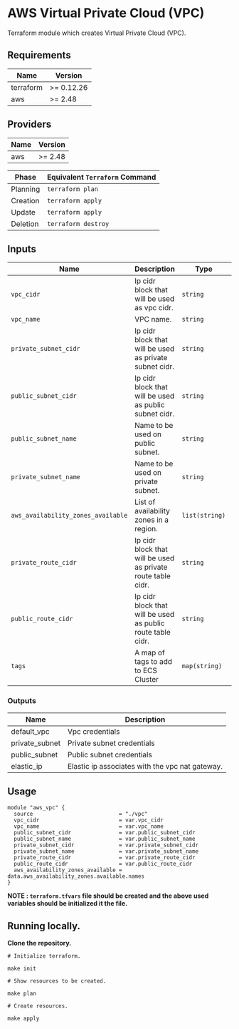 # AWS Virtual Private Cloud (VPC)

Terraform module which creates Virtual Private Cloud (VPC).

## Requirements

| Name      | Version    |
| --------- | ---------- |
| terraform | >= 0.12.26 |
| aws       | >= 2.48    |

## Providers

| Name | Version |
| ---- | ------- |
| aws  | >= 2.48 |

| Phase    | Equivalent `Terraform` Command |
| -------- | ------------------------------ |
| Planning | `terraform plan`               |
| Creation | `terraform apply`              |
| Update   | `terraform apply`              |
| Deletion | `terraform destroy`            |

## Inputs

| Name                               | Description                                                  | Type           | Default          | Required |
| ---------------------------------- | ------------------------------------------------------------ | -------------- | ---------------- | :------: |
| `vpc_cidr`                         | Ip cidr block that will be used as vpc cidr.                 | `string`       | `192.168.0.0/16` |    no    |
| `vpc_name`                         | VPC name.                                                    | `string`       | `''`             |   yes    |
| `private_subnet_cidr`              | Ip cidr block that will be used as private subnet cidr.      | `string`       | `192.168.1.0/24` |    no    |
| `public_subnet_cidr`               | Ip cidr block that will be used as public subnet cidr.       | `string`       | `192.168.2.0/24` |    no    |
| `public_subnet_name`               | Name to be used on public subnet.                            | `string`       | `'`              |   yes    |
| `private_subnet_name`              | Name to be used on private subnet.                           | `string`       | `'`              |   yes    |
| `aws_availability_zones_available` | List of availability zones in a region.                      | `list(string)` | `[]`             |   yes    |
| `private_route_cidr`               | Ip cidr block that will be used as private route table cidr. | `string`       | `''`             |   yes    |
| `public_route_cidr`                | Ip cidr block that will be used as public route table cidr.  | `string`       | `''`             |    no    |
| `tags`                             | A map of tags to add to ECS Cluster                          | `map(string)`  | `{}`             |    no    |

### Outputs

| Name           | Description                                     |
| -------------- | ----------------------------------------------- |
| default_vpc    | Vpc credentials                                 |
| private_subnet | Private subnet credentials                      |
| public_subnet  | Public subnet credentials                       |
| elastic_ip     | Elastic ip associates with the vpc nat gateway. |

## Usage

```hcl
module "aws_vpc" {
  source                           = "./vpc"
  vpc_cidr                         = var.vpc_cidr
  vpc_name                         = var.vpc_name
  public_subnet_cidr               = var.public_subnet_cidr
  public_subnet_name               = var.public_subnet_name
  private_subnet_cidr              = var.private_subnet_cidr
  private_subnet_name              = var.private_subnet_name
  private_route_cidr               = var.private_route_cidr
  public_route_cidr                = var.public_route_cidr
  aws_availability_zones_available = data.aws_availability_zones.available.names
}
```

**NOTE : `terraform.tfvars` file should be created and the above used variables should be initialized it the file.**

## Running locally.

**Clone the repository.**

```
# Initialize terraform.

make init

# Show resources to be created.

make plan

# Create resources.

make apply

```
